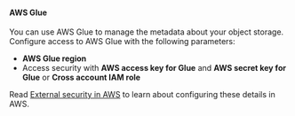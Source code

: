 #### AWS Glue

You can use AWS Glue to manage the metadata about your object storage. Configure
access to AWS Glue with the following parameters:

* **AWS Glue region**
* Access security with **AWS access key for Glue** and **AWS secret key for
  Glue** or **Cross account IAM role**

Read [External security in AWS](../security/external-aws.html) to learn about
configuring these details in AWS.
